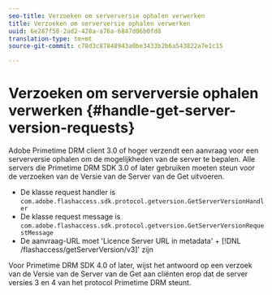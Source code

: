 ```yaml
---
seo-title: Verzoeken om serverversie ophalen verwerken
title: Verzoeken om serverversie ophalen verwerken
uuid: 6e287f58-2ad2-428a-a76a-6847d06b0fd8
translation-type: tm+mt
source-git-commit: c78d3c87848943a0be3433b2b6a543822a7e1c15

---
```



# Verzoeken om serverversie ophalen verwerken {#handle-get-server-version-requests}

Adobe Primetime DRM client 3.0 of hoger verzendt een aanvraag voor een serverversie ophalen om de mogelijkheden van de server te bepalen. Alle servers die Primetime DRM SDK 3.0 of later gebruiken moeten steun voor de verzoeken van de Versie van de Server van de Get uitvoeren.

* De klasse request handler is `com.adobe.flashaccess.sdk.protocol.getversion.GetServerVersionHandler`
* De klasse request message is `com.adobe.flashaccess.sdk.protocol.getversion.GetServerVersionRequestMessage`
* De aanvraag-URL moet &#39;Licence Server URL in metadata&#39; + [!DNL /flashaccess/getServerVersion/v3]&#39; zijn

Voor Primetime DRM SDK 4.0 of later, wijst het antwoord op een verzoek van de Versie van de Server van de Get aan cliënten erop dat de server versies 3 en 4 van het protocol Primetime DRM steunt.
